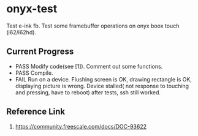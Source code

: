 onyx-test
=========

Test e-ink fb. Test some framebuffer operations on onyx boox touch (i62/i62hd).

Current Progress
----------------
* PASS Modify code(see [1]). Comment out some functions.
* PASS Compile.
* FAIL Run on a device. Flushing screen is OK, drawing rectangle is OK, displaying picture is wrong. Device stalled( not response to touching and pressing, have to reboot) after tests, ssh still worked.


Reference Link
--------------
1. https://community.freescale.com/docs/DOC-93622
